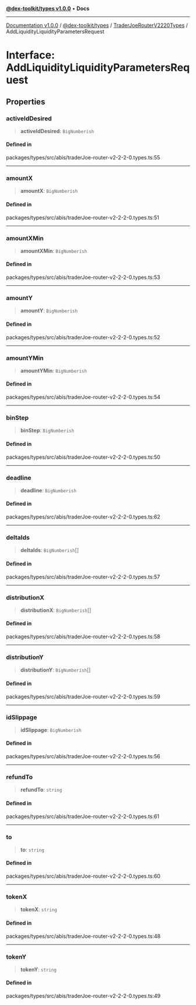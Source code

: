 [**@dex-toolkit/types v1.0.0**](../../../README.md) • **Docs**

***

[Documentation v1.0.0](../../../../../packages.md) / [@dex-toolkit/types](../../../README.md) / [TraderJoeRouterV2220Types](../README.md) / AddLiquidityLiquidityParametersRequest

# Interface: AddLiquidityLiquidityParametersRequest

## Properties

### activeIdDesired

> **activeIdDesired**: `BigNumberish`

#### Defined in

packages/types/src/abis/traderJoe-router-v2-2-2-0.types.ts:55

***

### amountX

> **amountX**: `BigNumberish`

#### Defined in

packages/types/src/abis/traderJoe-router-v2-2-2-0.types.ts:51

***

### amountXMin

> **amountXMin**: `BigNumberish`

#### Defined in

packages/types/src/abis/traderJoe-router-v2-2-2-0.types.ts:53

***

### amountY

> **amountY**: `BigNumberish`

#### Defined in

packages/types/src/abis/traderJoe-router-v2-2-2-0.types.ts:52

***

### amountYMin

> **amountYMin**: `BigNumberish`

#### Defined in

packages/types/src/abis/traderJoe-router-v2-2-2-0.types.ts:54

***

### binStep

> **binStep**: `BigNumberish`

#### Defined in

packages/types/src/abis/traderJoe-router-v2-2-2-0.types.ts:50

***

### deadline

> **deadline**: `BigNumberish`

#### Defined in

packages/types/src/abis/traderJoe-router-v2-2-2-0.types.ts:62

***

### deltaIds

> **deltaIds**: `BigNumberish`[]

#### Defined in

packages/types/src/abis/traderJoe-router-v2-2-2-0.types.ts:57

***

### distributionX

> **distributionX**: `BigNumberish`[]

#### Defined in

packages/types/src/abis/traderJoe-router-v2-2-2-0.types.ts:58

***

### distributionY

> **distributionY**: `BigNumberish`[]

#### Defined in

packages/types/src/abis/traderJoe-router-v2-2-2-0.types.ts:59

***

### idSlippage

> **idSlippage**: `BigNumberish`

#### Defined in

packages/types/src/abis/traderJoe-router-v2-2-2-0.types.ts:56

***

### refundTo

> **refundTo**: `string`

#### Defined in

packages/types/src/abis/traderJoe-router-v2-2-2-0.types.ts:61

***

### to

> **to**: `string`

#### Defined in

packages/types/src/abis/traderJoe-router-v2-2-2-0.types.ts:60

***

### tokenX

> **tokenX**: `string`

#### Defined in

packages/types/src/abis/traderJoe-router-v2-2-2-0.types.ts:48

***

### tokenY

> **tokenY**: `string`

#### Defined in

packages/types/src/abis/traderJoe-router-v2-2-2-0.types.ts:49
